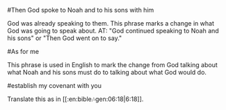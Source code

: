 #Then God spoke to Noah and to his sons with him

God was already speaking to them. This phrase marks a change in what God was going to speak about. AT: "God continued speaking to Noah and his sons" or "Then God went on to say."

#As for me

This phrase is used in English to mark the change from God talking about what Noah and his sons must do to talking about what God would do.

#establish my covenant with you

Translate this as in [[:en:bible:notes:gen:06:18|6:18]].